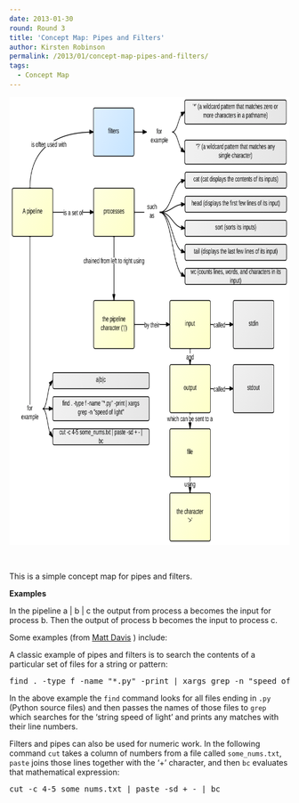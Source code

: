 ```yaml
---
date: 2013-01-30
round: Round 3
title: 'Concept Map: Pipes and Filters'
author: Kirsten Robinson
permalink: /2013/01/concept-map-pipes-and-filters/
tags:
  - Concept Map
---
```

[<img class="alignnone size-full wp-image-1524" alt="PipesAndFilters" src="/uploads/2013/01/PipesAndFilters1.png" width="796" height="805" />][1]

&nbsp;

This is a simple concept map for pipes and filters.

**Examples**

In the pipeline a | b | c the output from process a becomes the input for process b. Then the output of process b becomes the input to process c.

Some examples (from [Matt Davis][2] ) include:

A classic example of pipes and filters is to search the contents of a particular set of files for a string or pattern:

<pre>find . -type f -name "*.py" -print | xargs grep -n "speed of light"</pre>

In the above example the `find` command looks for all files ending in `.py` (Python source files) and then passes the names of those files to `grep` which searches for the ‘string speed of light’ and prints any matches with their line numbers.

Filters and pipes can also be used for numeric work. In the following command `cut` takes a column of numbers from a file called `some_nums.txt`, `paste` joins those lines together with the ‘+’ character, and then `bc` evaluates that mathematical expression:

<pre>cut -c 4-5 some_nums.txt | paste -sd + - | bc</pre>

 [1]: /uploads/2013/01/PipesAndFilters1.png
 [2]: http://teaching.software-carpentry.org/2012/09/06/week-1-shell-pipes-and-filters/
